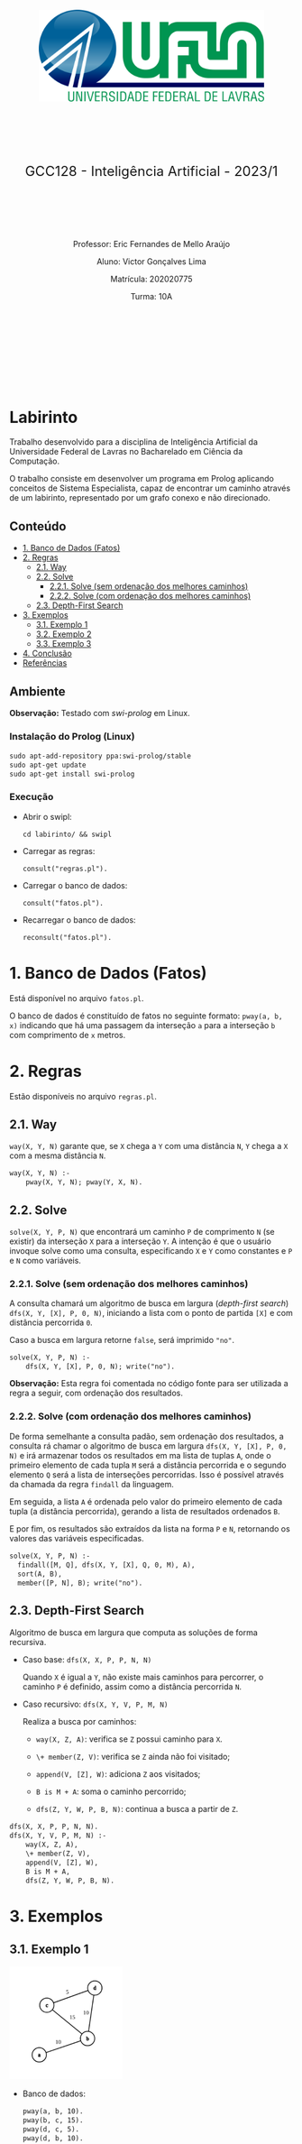 <section>

<br><br><br><br><br><br><br><br>

<p style="text-align: center"><img src="./images/ufla.png" width="400"></p>

<br><br><br><br>

<p style="text-align: center; font-size: 24px">GCC128 - Inteligência Artificial - 2023/1</p>

<br><br><br><br>

<p style="text-align: center">Professor: Eric Fernandes de Mello Araújo</p>
<p style="text-align: center">Aluno: Victor Gonçalves Lima</p>
<p style="text-align: center">Matrícula: 202020775</p>
<p style="text-align: center">Turma: 10A</p>

<br><br><br><br><br><br><br><br>

</section>

<div style="page-break-before: always;">

# Labirinto

Trabalho desenvolvido para a disciplina de Inteligência Artificial da Universidade Federal de Lavras no Bacharelado em Ciência da Computação.

O trabalho consiste em desenvolver um programa em Prolog aplicando conceitos de Sistema Especialista, capaz de encontrar um caminho através de um labirinto, representado por um grafo conexo e não direcionado.

## Conteúdo

- <a href="#1">1. Banco de Dados (Fatos)</a>
- <a href="#2">2. Regras</a>
  - <a href="#2.1">2.1. Way</a>
  - <a href="#2.2">2.2. Solve</a>
    - <a href="#2.2.1">2.2.1. Solve (sem ordenação dos melhores caminhos)</a>
    - <a href="#2.2.2">2.2.2. Solve (com ordenação dos melhores caminhos)</a>
  - <a href="#2.3">2.3. Depth-First Search</a>
- <a href="#3">3. Exemplos</a>
  - <a href="#3.1">3.1. Exemplo 1</a>
  - <a href="#3.2">3.2. Exemplo 2</a>
  - <a href="#3.3">3.3. Exemplo 3</a>
- <a href="#4">4. Conclusão</a>
- <a href="#5">Referências</a>

## Ambiente

**Observação:** Testado com *swi-prolog* em Linux.

### Instalação do Prolog (Linux)

    sudo apt-add-repository ppa:swi-prolog/stable
    sudo apt-get update
    sudo apt-get install swi-prolog

### Execução

- Abrir o swipl:

      cd labirinto/ && swipl

- Carregar as regras:

      consult("regras.pl").

- Carregar o banco de dados:

      consult("fatos.pl").

- Recarregar o banco de dados:

      reconsult("fatos.pl").

</div>

<div style="page-break-before: always;">

# <a id="1">1. Banco de Dados (Fatos)</a>

Está disponível no arquivo `fatos.pl`.

O banco de dados é constituído de fatos no seguinte formato:
`pway(a, b, x)` indicando que há uma passagem da interseção `a`
para a interseção `b` com comprimento de `x` metros.

# 2. <a id="2">Regras</a>

Estão disponíveis no arquivo `regras.pl`.

## <a id="2.1">2.1. Way</a>

`way(X, Y, N)` garante que, se `X` chega a `Y` com uma distância `N`,
`Y` chega a `X` com a mesma distância `N`.

    way(X, Y, N) :-
        pway(X, Y, N); pway(Y, X, N).

## <a id="2.2">2.2. Solve</a>

`solve(X, Y, P, N)` que encontrará um caminho `P` de comprimento `N`
(se existir) da interseção `X` para a interseção `Y`. A intenção é que o
usuário invoque solve como uma consulta, especificando `X` e `Y` como
constantes e `P` e `N` como variáveis.

### <a id="2.2.1">2.2.1. Solve (sem ordenação dos melhores caminhos)</a>

A consulta chamará um algoritmo de busca em largura (*depth-first search*) `dfs(X, Y, [X], P, 0, N)`, iniciando a lista com o ponto de partida `[X]` e com distância percorrida `0`.

Caso a busca em largura retorne `false`, será imprimido `"no"`.

    solve(X, Y, P, N) :-
        dfs(X, Y, [X], P, 0, N); write("no").

**Observação:** Esta regra foi comentada no código fonte para ser utilizada a regra a seguir, com ordenação dos resultados.

### <a id="2.2.2">2.2.2. Solve (com ordenação dos melhores caminhos)</a>

De forma semelhante a consulta padão, sem ordenação dos resultados, a consulta rá chamar o algoritmo de busca em largura `dfs(X, Y, [X], P, 0, N)` e irá armazenar todos os resultados em ma lista de tuplas `A`, onde o primeiro elemento de cada tupla `M` será a distância percorrida e o segundo elemento `Q` será a lista de interseções percorridas. Isso é possível através da chamada da regra `findall` da linguagem.

Em seguida, a lista `A` é ordenada pelo valor do primeiro elemento de cada tupla (a distância percorrida), gerando a lista de resultados ordenados `B`.

E por fim, os resultados são extraídos da lista na forma `P` e `N`, retornando os valores das variáveis especificadas.

    solve(X, Y, P, N) :-
      findall([M, Q], dfs(X, Y, [X], Q, 0, M), A),
      sort(A, B),
      member([P, N], B); write("no").

## <a id="2.3">2.3. Depth-First Search</a>

Algoritmo de busca em largura que computa as soluções de forma recursiva.

- Caso base: `dfs(X, X, P, P, N, N)`

  Quando `X` é igual a `Y`, não existe mais caminhos para percorrer, o caminho `P` é definido, assim como a distância percorrida `N`.

- Caso recursivo: `dfs(X, Y, V, P, M, N)`

  Realiza a busca por caminhos:

  - `way(X, Z, A)`: verifica se `Z` possui caminho para `X`.

  - `\+ member(Z, V)`: verifica se `Z` ainda não foi visitado;

  - `append(V, [Z], W)`: adiciona `Z` aos visitados;

  - `B is M + A`: soma o caminho percorrido;

  - `dfs(Z, Y, W, P, B, N)`: continua a busca a partir de `Z`.

<p></p>

    dfs(X, X, P, P, N, N).
    dfs(X, Y, V, P, M, N) :-
        way(X, Z, A),
        \+ member(Z, V),
        append(V, [Z], W),
        B is M + A,
        dfs(Z, Y, W, P, B, N).

<div>

<div style="page-break-before: always;">

# <a id="3">3. Exemplos</a>

## <a id="3.1">3.1. Exemplo 1</a>

<img src="./images/exemplo_1.png" width="200">

- Banco de dados:

      pway(a, b, 10).
      pway(b, c, 15).
      pway(d, c, 5).
      pway(d, b, 10).

- Chamada:

      solve(a, d, P, N).

- Saída esperada:

      P = [a, b, d],
      N = 20 ;
      P = [a, b, c, d],
      N = 30 ;
      no

</div>

<div style="page-break-before: always;">

## <a id="3.2">3.2. Exemplo 2</a>

<img src="./images/exemplo_2.png" width="200">

- Banco de dados:

      pway(x, y, 20).
      pway(y, z, 15).
      pway(w, z, 10).
      pway(w, y, 5).
      pway(v, z, 10).
      pway(v, w, 5).

- Chamada:

      solve(v, x, P, N).

- Saída esperada:

      P = [v, w, y, x],
      N = 30 ;
      P = [v, z, w, y, x],
      N = 45 ;
      P = [v, z, y, x],
      N = 45 ;
      P = [v, w, z, y, x],
      N = 50 ;
      no

</div>

<div style="page-break-before: always;">

## <a id="3.3">3.3. Exemplo 3</a>

<img src="./images/exemplo_3.png" width="200">

- Banco de dados:

      pway(m, o, 10).
      pway(m, q, 5).
      pway(m, r, 15).
      pway(n, q, 5).
      pway(n, r, 20).
      pway(o, p, 10).
      pway(o, q, 15).
      pway(q, r, 5).

- Chamada:

      solve(r, p, P, N).

- Saída esperada:

      P = [r, q, m, o, p],
      N = 30 ;
      P = [r, q, o, p],
      N = 30 ;
      P = [r, m, o, p],
      N = 35 ;
      P = [r, m, q, o, p],
      N = 45 ;
      P = [r, n, q, m, o, p],
      N = 50 ;
      P = [r, n, q, o, p],
      N = 50 ;
      no

</div>

</div>

<div style="page-break-before: always;">

# <a id="4">4. Conclusão</a>

O algoritmo proposto implementa uma busca em profundidade em um grafo para encontrar um caminho válido entre dois pontos de um labirinto. A busca não necessariamente encontrará o caminho mais curto em sua primeira chamada, uma vez que um critério (como o caminho de menor custo) para ir ao próximo ponto não foi definido dentro da implementação, mas retornará por força bruta todos os caminhos possíveis.

Dessa forma, a acurácia dos resultados obtidos dependerá da corretude das regras definidas. Se as regras estiverem corretas e todas as conexões e custos estiverem definidos de forma precisa, a busca em profundidade retornará um ou mais caminhos válido de `X` para `Y`, quando existir tais caminhos no grafo.

</div>

<div style="page-break-before: always;">

# <a id="5">Referências</a>

- Merritt, Dennis. Building Expert Systems in Prolog. Springer, 1989.

- Wikipedia. Depth-first search. Disponível em: https://en.wikipedia.org/wiki/Depth-first_search. Acesso em: 4 jun. 2023.

</div>